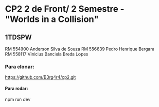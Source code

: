 
# CP2 2 de Front/ 2 Semestre - "Worlds in a Collision"

## 1TDSPW

RM 554900 Anderson Silva de Souza
RM 556639 Pedro Henrique Bergara
RM 558117 Vinicius Banciela Breda Lopes

### Para clonar:

https://github.com/B3rg4r4/cp2.git

#### Para rodar:

npm run dev
